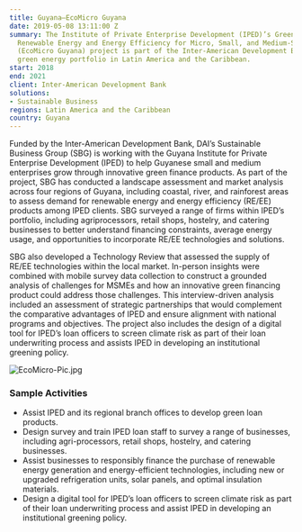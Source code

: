 ```yaml
---
title: Guyana—EcoMicro Guyana
date: 2019-05-08 13:11:00 Z
summary: The Institute of Private Enterprise Development (IPED)’s Green Finance for
  Renewable Energy and Energy Efficiency for Micro, Small, and Medium-Sized Enterprises
  (EcoMicro Guyana) project is part of the Inter-American Development Bank (IDB)’s
  green energy portfolio in Latin America and the Caribbean.
start: 2018
end: 2021
client: Inter-American Development Bank
solutions:
- Sustainable Business
regions: Latin America and the Caribbean
country: Guyana
---
```


Funded by the Inter-American Development Bank, DAI’s Sustainable Business Group (SBG) is working with the Guyana Institute for Private Enterprise Development (IPED) to help Guyanese small and medium enterprises grow through innovative green finance products. As part of the project, SBG has conducted a landscape assessment and market analysis across four regions of Guyana, including coastal, river, and rainforest areas to assess demand for renewable energy and energy efficiency (RE/EE) products among IPED clients. SBG surveyed a range of firms within IPED’s portfolio, including agriprocessors, retail shops, hostelry, and catering businesses to better understand financing constraints, average energy usage, and opportunities to incorporate RE/EE technologies and solutions. 

SBG also developed a Technology Review that assessed the supply of RE/EE technologies within the local market. In-person insights were combined with mobile survey data collection to construct a grounded analysis of challenges for MSMEs and how an innovative green financing product could address those challenges. This interview-driven analysis included an assessment of strategic partnerships that would complement the comparative advantages of IPED and ensure alignment with national programs and objectives. The project also includes the design of a digital tool for IPED’s loan officers to screen climate risk as part of their loan underwriting process and assists IPED in developing an institutional greening policy.

![EcoMicro-Pic.jpg](/uploads/EcoMicro-Pic.jpg)
 
### Sample Activities
 
* Assist IPED and its regional branch offices to develop green loan products.
* Design survey and train IPED loan staff to survey a range of businesses, including agri-processors, retail shops, hostelry, and catering businesses.
* Assist businesses to responsibly finance the purchase of renewable energy generation and energy-efficient technologies, including new or upgraded refrigeration units, solar panels, and optimal insulation materials.
* Design a digital tool for IPED’s loan officers to screen climate risk as part of their loan underwriting process and assist IPED in developing an institutional greening policy.